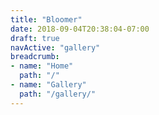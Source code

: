 ```yaml
---
title: "Bloomer"
date: 2018-09-04T20:38:04-07:00
draft: true
navActive: "gallery"
breadcrumb:
- name: "Home"
  path: "/"
- name: "Gallery"
  path: "/gallery/"
---
```


